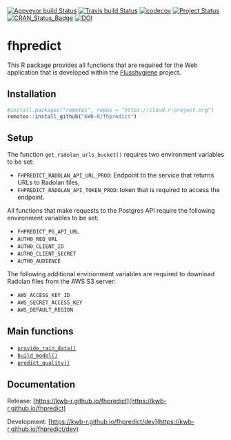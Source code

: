 [![Appveyor build Status](https://ci.appveyor.com/api/projects/status/github/KWB-R/fhpredict?branch=master&svg=true)](https://ci.appveyor.com/project/KWB-R/fhpredict/branch/master)
[![Travis build Status](https://travis-ci.org/KWB-R/fhpredict.svg?branch=master)](https://travis-ci.org/KWB-R/fhpredict)
[![codecov](https://codecov.io/github/KWB-R/fhpredict/branch/master/graphs/badge.svg)](https://codecov.io/github/KWB-R/fhpredict)
[![Project Status](https://img.shields.io/badge/lifecycle-experimental-orange.svg)](https://www.tidyverse.org/lifecycle/#experimental)
[![CRAN_Status_Badge](https://www.r-pkg.org/badges/version/fhpredict)]()
[![DOI](https://zenodo.org/badge/DOI/10.5281/zenodo.3386817.svg)](https://doi.org/10.5281/zenodo.3386817)


# fhpredict

This R package provides all functions that are
required for the Web application that is developed within the
[Flusshygiene](https://www.kompetenz-wasser.de/en/project/flusshygiene/) project.

## Installation

```r
#install.packages("remotes", repos = "https://cloud.r-project.org")
remotes::install_github("KWB-R/fhpredict")
```
## Setup

The function `get_radolan_urls_bucket()` requires two environment variables to 
be set:

* `FHPREDICT_RADOLAN_API_URL_PROD`: Endpoint to the service that returns URLs to
Radolan files, 
* `FHPREDICT_RADOLAN_API_TOKEN_PROD`: token that is required to access the 
endpoint. 

All functions that make requests to the Postgres API require the following
environment variables to be set:

* `FHPREDICT_PG_API_URL`
* `AUTH0_REQ_URL`
* `AUTH0_CLIENT_ID` 
* `AUTH0_CLIENT_SECRET`
* `AUTH0_AUDIENCE`

The following additional envirionment variables are required to download Radolan
files from the AWS S3 server:

* `AWS_ACCESS_KEY_ID`
* `AWS_SECRET_ACCESS_KEY`
* `AWS_DEFAULT_REGION`

## Main functions

* [`provide_rain_data()`](https://kwb-r.github.io/fhpredict/dev/reference/provide_rain_data.html)
* [`build_model()`](https://kwb-r.github.io/fhpredict/dev/reference/build_model.html)
* [`predict_quality()`](https://kwb-r.github.io/fhpredict/dev/reference/predict_quality.html)

## Documentation

Release: [https://kwb-r.github.io/fhpredict](https://kwb-r.github.io/fhpredict)

Development: [https://kwb-r.github.io/fhpredict/dev](https://kwb-r.github.io/fhpredict/dev)
